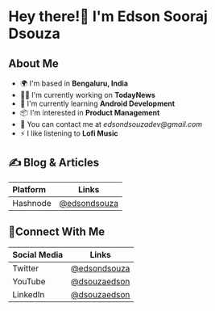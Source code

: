 # Hey there!👋 I'm Edson Sooraj Dsouza 

## About Me
- 🌍 I'm based in **Bengaluru, India**
- 🧑‍💻 I'm currently working on **TodayNews**
- 🧠 I'm currently learning **Android Development**
- 📦 I'm interested in **Product Management**
- 📧 You can contact me at _edsondsouzadev@gmail.com_
- ⚡ I like listening to **Lofi Music**

## ✍️ Blog & Articles
| Platform  | Links |
| :---        |    :----:   |
| Hashnode     | [@edsondsouza](https://edsondsouza.hashnode.dev/)   |

## 🔗Connect With Me
| Social Media  | Links |
| :---        |    :----:   |
| Twitter   | [@edsondsouza](https://twitter.com/edsondsouza) |
| YouTube  | [@dsouzaedson](https://www.youtube.com/channel/UCGuovCpLjXnohiijHn0BXeg) |
| LinkedIn     | [@dsouzaedson](https://www.linkedin.com/in/dsouzaedson/)   |
